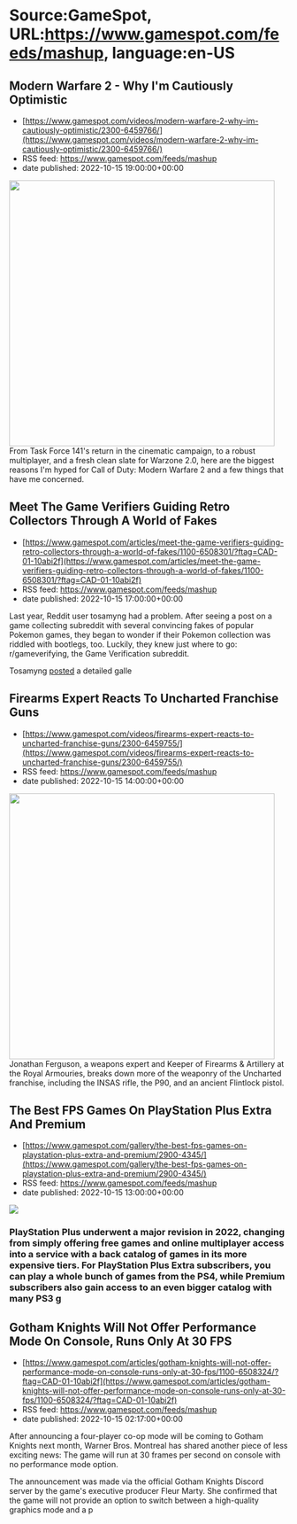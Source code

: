 # Source:GameSpot, URL:https://www.gamespot.com/feeds/mashup, language:en-US

## Modern Warfare 2 - Why I'm Cautiously Optimistic
 - [https://www.gamespot.com/videos/modern-warfare-2-why-im-cautiously-optimistic/2300-6459766/](https://www.gamespot.com/videos/modern-warfare-2-why-im-cautiously-optimistic/2300-6459766/)
 - RSS feed: https://www.gamespot.com/feeds/mashup
 - date published: 2022-10-15 19:00:00+00:00

<img height="480" src="https://www.gamespot.com/a/uploads/square_medium/1352/13527689/4049560-main_1.jpg" width="480" /> From Task Force 141's return in the cinematic campaign, to a robust multiplayer, and a fresh clean slate for Warzone 2.0, here are the biggest reasons I'm hyped for Call of Duty: Modern Warfare 2 and a few things that have me concerned.

## Meet The Game Verifiers Guiding Retro Collectors Through A World of Fakes
 - [https://www.gamespot.com/articles/meet-the-game-verifiers-guiding-retro-collectors-through-a-world-of-fakes/1100-6508301/?ftag=CAD-01-10abi2f](https://www.gamespot.com/articles/meet-the-game-verifiers-guiding-retro-collectors-through-a-world-of-fakes/1100-6508301/?ftag=CAD-01-10abi2f)
 - RSS feed: https://www.gamespot.com/feeds/mashup
 - date published: 2022-10-15 17:00:00+00:00

<p dir="ltr">Last year, Reddit user tosamyng had a problem. After seeing a post on a game collecting subreddit with several convincing fakes of popular Pokemon games, they began to wonder if their Pokemon collection was riddled with bootlegs, too. Luckily, they knew just where to go: r/gameverifying, the Game Verification subreddit.</p><p dir="ltr">Tosamyng <a href="https://www.reddit.com/r/gameverifying/comments/mg9ps8/got_worried_my_collection_is_fake_after_seeing/">posted</a> a detailed galle

## Firearms Expert Reacts To Uncharted Franchise Guns
 - [https://www.gamespot.com/videos/firearms-expert-reacts-to-uncharted-franchise-guns/2300-6459755/](https://www.gamespot.com/videos/firearms-expert-reacts-to-uncharted-franchise-guns/2300-6459755/)
 - RSS feed: https://www.gamespot.com/feeds/mashup
 - date published: 2022-10-15 14:00:00+00:00

<img height="480" src="https://www.gamespot.com/a/uploads/square_medium/1571/15719603/4049336-experts_uncharted_site.jpg" width="480" /> Jonathan Ferguson, a weapons expert and Keeper of Firearms &amp; Artillery at the Royal Armouries, breaks down more of the weaponry of the Uncharted franchise, including the INSAS rifle, the P90, and an ancient Flintlock pistol.

## The Best FPS Games On PlayStation Plus Extra And Premium
 - [https://www.gamespot.com/gallery/the-best-fps-games-on-playstation-plus-extra-and-premium/2900-4345/](https://www.gamespot.com/gallery/the-best-fps-games-on-playstation-plus-extra-and-premium/2900-4345/)
 - RSS feed: https://www.gamespot.com/feeds/mashup
 - date published: 2022-10-15 13:00:00+00:00

<p><img src="https://www.gamespot.com/a/uploads/scale_large/280/2802776/2536392-row_moon_tunnel_01.jpg" /><br /><h3><p dir="ltr">PlayStation Plus underwent a major revision in 2022, changing from simply offering free games and online multiplayer access into a service with a back catalog of games in its more expensive tiers. For PlayStation Plus Extra subscribers, you can play a whole bunch of games from the PS4, while Premium subscribers also gain access to an even bigger catalog with many PS3 g

## Gotham Knights Will Not Offer Performance Mode On Console, Runs Only At 30 FPS
 - [https://www.gamespot.com/articles/gotham-knights-will-not-offer-performance-mode-on-console-runs-only-at-30-fps/1100-6508324/?ftag=CAD-01-10abi2f](https://www.gamespot.com/articles/gotham-knights-will-not-offer-performance-mode-on-console-runs-only-at-30-fps/1100-6508324/?ftag=CAD-01-10abi2f)
 - RSS feed: https://www.gamespot.com/feeds/mashup
 - date published: 2022-10-15 02:17:00+00:00

<p dir="ltr">After announcing a four-player co-op mode will be coming to Gotham Knights next month, Warner Bros. Montreal has shared another piece of less exciting news: The game will run at 30 frames per second on console with no performance mode option.</p><p dir="ltr">The announcement was made via the official Gotham Knights Discord server by the game's executive producer Fleur Marty. She confirmed that the game will not provide an option to switch between a high-quality graphics mode and a p

